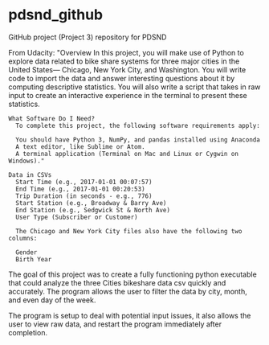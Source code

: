 # pdsnd_github
GitHub project (Project 3) repository for PDSND

From Udacity:
     "Overview
      In this project, you will make use of Python to explore data related to bike share systems for three major cities in the United States—
      Chicago, New York City, and Washington. You will write code to import the data and answer interesting questions about it by computing descriptive statistics. 
      You will also write a script that takes in raw input to create an interactive experience in the terminal to present these statistics.

    What Software Do I Need?
      To complete this project, the following software requirements apply:

      You should have Python 3, NumPy, and pandas installed using Anaconda
      A text editor, like Sublime or Atom.
      A terminal application (Terminal on Mac and Linux or Cygwin on Windows)."
      
    Data in CSVs
      Start Time (e.g., 2017-01-01 00:07:57)
      End Time (e.g., 2017-01-01 00:20:53)
      Trip Duration (in seconds - e.g., 776)
      Start Station (e.g., Broadway & Barry Ave)
      End Station (e.g., Sedgwick St & North Ave)
      User Type (Subscriber or Customer)

      The Chicago and New York City files also have the following two columns:

      Gender
      Birth Year


The goal of this project was to create a fully functioning python executable that could analyze the three Cities bikeshare data csv quickly and accurately.
The program allows the user to filter the data by city, month, and even day of the week. 

The program is setup to deal with potential input issues, it also allows the user to view raw data, and restart the program immediately after completion.
